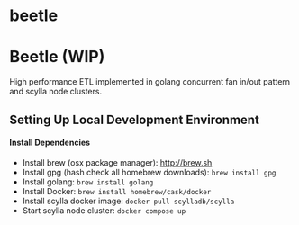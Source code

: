 # beetle
Beetle (WIP)
===================

High performance ETL implemented in golang concurrent fan in/out pattern and scylla node clusters.


## Setting Up Local Development Environment

#### Install Dependencies
* Install brew (osx package manager): http://brew.sh
* Install gpg (hash check all homebrew downloads): `brew install gpg`
* Install golang: `brew install golang`
* Install Docker: `brew install homebrew/cask/docker`
* Install scylla docker image: `docker pull scylladb/scylla`
* Start scylla node cluster: `docker compose up`
